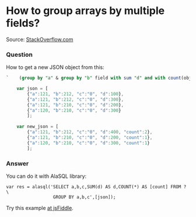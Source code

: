# How to group arrays by multiple fields?

Source: [StackOverflow.com](http://stackoverflow.com/questions/25332180/multiple-grouping-a-json-object/27618648#27618648)

### Question

How to get a new JSON object from this:
```sql
`    (group by "a" & group by "b" field with sum "d" and with count(objects))`
```
```js
    var json = [
        {"a":121, "b":212, "c":"0", "d":100},
        {"a":121, "b":212, "c":"0", "d":300},
        {"a":121, "b":210, "c":"0", "d":200},
        {"a":120, "b":210, "c":"0", "d":300}
        ];
        
    var new_json = [
        {"a":121, "b":212, "c":"0", "d":400, "count":2},
        {"a":121, "b":210, "c":"0", "d":200, "count":1},
        {"a":120, "b":210, "c":"0", "d":300, "count":1}
        ];
```

### Answer

You can do it with AlaSQL library:

    var res = alasql('SELECT a,b,c,SUM(d) AS d,COUNT(*) AS [count] FROM ? \
                      GROUP BY a,b,c',[json]);

Try this example [at jsFiddle](http://jsfiddle.net/agershun/2u54cpuy/1/). 
